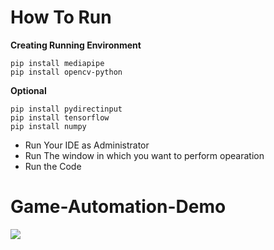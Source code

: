 # How To Run
**Creating Running Environment**
```
pip install mediapipe
pip install opencv-python
```
**Optional**
```
pip install pydirectinput
pip install tensorflow
pip install numpy
```
- Run Your IDE as Administrator
- Run The window in which you want to perform opearation
- Run the Code
# Game-Automation-Demo
<img src = "https://github.com/shashankanand13monu/Game-Automation/blob/master/gta_game_demo.gif">
